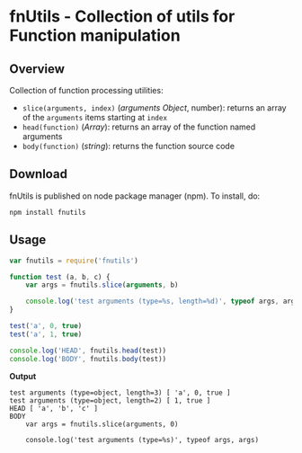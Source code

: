 # fnUtils - Collection of utils for Function manipulation

## Overview

Collection of function processing utilities:

* `slice(arguments, index)` (_arguments Object_, number): returns an array of the `arguments` items starting at `index`
* `head(function)` (_Array_): returns an array of the function named arguments
* `body(function)` (_string_): returns the function source code


## Download

fnUtils is published on node package manager (npm). To install, do:

    npm install fnutils


## Usage

``` javascript
var fnutils = require('fnutils')

function test (a, b, c) {
	var args = fnutils.slice(arguments, b)

	console.log('test arguments (type=%s, length=%d)', typeof args, args.length, args)
}

test('a', 0, true)
test('a', 1, true)

console.log('HEAD', fnutils.head(test))
console.log('BODY', fnutils.body(test))
```

__Output__

    test arguments (type=object, length=3) [ 'a', 0, true ]
    test arguments (type=object, length=2) [ 1, true ]
    HEAD [ 'a', 'b', 'c' ]
    BODY 
    	var args = fnutils.slice(arguments, 0)

    	console.log('test arguments (type=%s)', typeof args, args)
